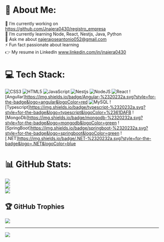 # 💫 About Me:
🔭 I’m currently working on https://github.com/Jnajera0430/registro_empresa<br>🌱 I’m currently learning Node, React, Nestjs, Java, Python <br>💬 Ask me about najerajoseantonio052@gmail.com<br>⚡ Fun fact passionate about learning<br>👉 My resume in LinkedIn www.linkedin.com/in/jnajera0430


# 💻 Tech Stack:
![CSS3](https://img.shields.io/badge/css3-%231572B6.svg?style=for-the-badge&logo=css3&logoColor=white) ![HTML5](https://img.shields.io/badge/html5-%23E34F26.svg?style=for-the-badge&logo=html5&logoColor=white) ![JavaScript](https://img.shields.io/badge/javascript-%23323330.svg?style=for-the-badge&logo=javascript&logoColor=%23F7DF1E) ![Nestjs](https://img.shields.io/badge/nest-%23777BB4.svg?style=for-the-badge&logo=nestjs&logoColor=red) ![NodeJS](https://img.shields.io/badge/node.js-6DA55F?style=for-the-badge&logo=node.js&logoColor=white) ![React](https://img.shields.io/badge/react-%2320232a.svg?style=for-the-badge&logo=react&logoColor=%2361DAFB) ![Angullar]https://img.shields.io/badge/Angular-%2320232a.svg?style=for-the-badge&logo=angular&logoColor=red ![MySQL](https://img.shields.io/badge/mysql-%2300f.svg?style=for-the-badge&logo=mysql&logoColor=white) ![Typescript]https://img.shields.io/badge/typescript-%2320232a.svg?style=for-the-badge&logo=typescript&logoColor=%2361DAFB ![MongoDb]https://img.shields.io/badge/mongodb-%2320232a.svg?style=for-the-badge&logo=mongodb&logoColor=green ![SpringBoot]https://img.shields.io/badge/springboot-%2320232a.svg?style=for-the-badge&logo=springboot&logoColor=green ![.NET]https://img.shields.io/badge/.NET-%2320232a.svg?style=for-the-badge&logo=.NET&logoColor=blue
# 📊 GitHub Stats:
![](https://github-readme-stats.vercel.app/api?username=Jnajera0430&theme=dark&hide_border=false&include_all_commits=false&count_private=false)<br/>
![](https://github-readme-streak-stats.herokuapp.com/?user=Jnajera0430&theme=dark&hide_border=false)<br/>
![](https://github-readme-stats.vercel.app/api/top-langs/?username=Jnajera0430&theme=dark&hide_border=false&include_all_commits=false&count_private=false&layout=compact)

## 🏆 GitHub Trophies
![](https://github-profile-trophy.vercel.app/?username=Jnajera0430&theme=radical&no-frame=false&no-bg=true&margin-w=4)

---
[![](https://visitcount.itsvg.in/api?id=Jnajera0430&icon=0&color=0)](https://visitcount.itsvg.in)
